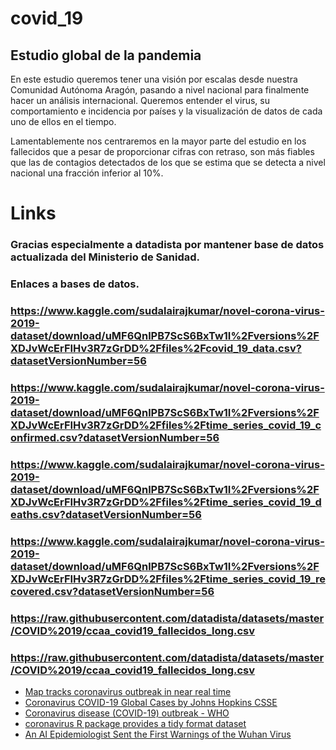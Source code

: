 # covid_19
## Estudio global de la pandemia
  En este estudio queremos tener una visión por escalas desde nuestra Comunidad Autónoma Aragón, pasando a nivel nacional  para finalmente hacer un análisis internacional. Queremos entender el virus, su comportamiento e incidencia por países y la visualización de datos de cada uno de ellos en el tiempo.

  Lamentablemente nos centraremos en la mayor parte del  estudio en los fallecidos que a pesar de proporcionar cifras con retraso, son más fiables que las de contagios detectados de los que se estima que se detecta a nivel nacional una fracción inferior al 10%.
  
  Links
====================
### Gracias especialmente a datadista por mantener base de datos actualizada del Ministerio de Sanidad.

### Enlaces a bases de datos.

### https://www.kaggle.com/sudalairajkumar/novel-corona-virus-2019-dataset/download/uMF6QnlPB7ScS6BxTw1I%2Fversions%2FXDJvWcErFIHv3R7zGrDD%2Ffiles%2Fcovid_19_data.csv?datasetVersionNumber=56

### https://www.kaggle.com/sudalairajkumar/novel-corona-virus-2019-dataset/download/uMF6QnlPB7ScS6BxTw1I%2Fversions%2FXDJvWcErFIHv3R7zGrDD%2Ffiles%2Ftime_series_covid_19_confirmed.csv?datasetVersionNumber=56

### https://www.kaggle.com/sudalairajkumar/novel-corona-virus-2019-dataset/download/uMF6QnlPB7ScS6BxTw1I%2Fversions%2FXDJvWcErFIHv3R7zGrDD%2Ffiles%2Ftime_series_covid_19_deaths.csv?datasetVersionNumber=56

### https://www.kaggle.com/sudalairajkumar/novel-corona-virus-2019-dataset/download/uMF6QnlPB7ScS6BxTw1I%2Fversions%2FXDJvWcErFIHv3R7zGrDD%2Ffiles%2Ftime_series_covid_19_recovered.csv?datasetVersionNumber=56

### https://raw.githubusercontent.com/datadista/datasets/master/COVID%2019/ccaa_covid19_fallecidos_long.csv

### https://raw.githubusercontent.com/datadista/datasets/master/COVID%2019/ccaa_covid19_fallecidos_long.csv

+ [Map tracks coronavirus outbreak in near real time](https://hub.jhu.edu/2020/01/23/coronavirus-outbreak-mapping-tool-649-em1-art1-dtd-health/)
+ [Coronavirus COVID-19 Global Cases by Johns Hopkins CSSE](https://www.arcgis.com/apps/opsdashboard/index.html#/bda7594740fd40299423467b48e9ecf6)
+ [Coronavirus disease (COVID-19) outbreak - WHO](https://www.who.int/emergencies/diseases/novel-coronavirus-2019)
+ [coronavirus R package provides a tidy format dataset](https://github.com/RamiKrispin/coronavirus)
+ [An AI Epidemiologist Sent the First Warnings of the Wuhan Virus](https://www.wired.com/story/ai-epidemiologist-wuhan-public-health-warnings/)

